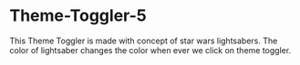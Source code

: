 # Theme-Toggler-5
This Theme Toggler is made with concept of star wars lightsabers. The color of lightsaber changes the color when ever we click on theme toggler.
